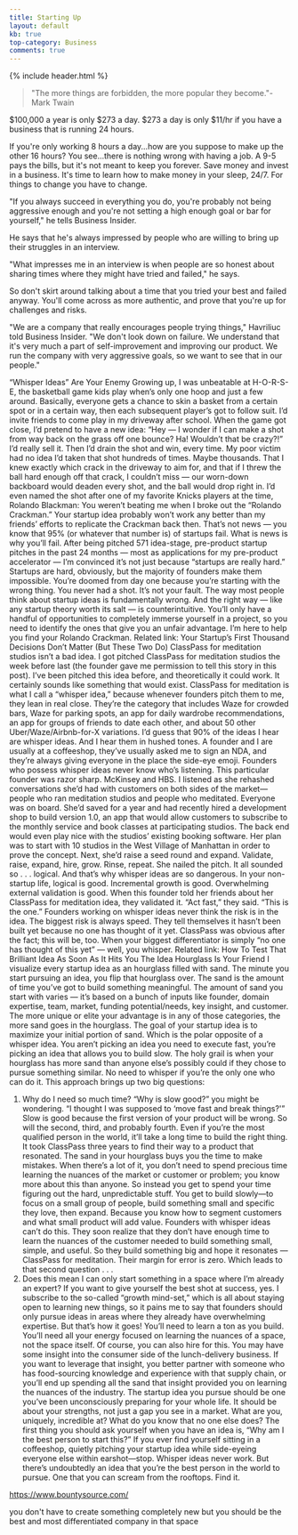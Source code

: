 ```yaml
---
title: Starting Up
layout: default
kb: true
top-category: Business
comments: true
---
```


{% include header.html %}

> "The more things are forbidden, the more popular they become."- Mark Twain

$100,000 a year is only $273 a day.
$273 a day is only $11/hr if you have a business that is running 24 hours.

If you're only working 8 hours a day...how are you suppose to make up the other 16 hours? You see...there is nothing wrong with having a job. A 9-5 pays the bills, but it's not meant to keep you forever. Save money and invest in a business. It's time to learn how to make money in your sleep, 24/7. For things to change you have to change.

"If you always succeed in everything you do, you're probably not being aggressive enough and you're not setting a high enough goal or bar for yourself," he tells Business Insider.

He says that he's always impressed by people who are willing to bring up their struggles in an interview.

"What impresses me in an interview is when people are so honest about sharing times where they might have tried and failed," he says.

So don't skirt around talking about a time that you tried your best and failed anyway. You'll come across as more authentic, and prove that you're up for challenges and risks.

"We are a company that really encourages people trying things," Havriliuc told Business Insider. "We don't look down on failure. We understand that it's very much a part of self-improvement and improving our product. We run the company with very aggressive goals, so we want to see that in our people."




“Whisper Ideas” Are Your Enemy
Growing up, I was unbeatable at H-O-R-S-E, the basketball game kids play when’s only one hoop and just a few around. Basically, everyone gets a chance to skin a basket from a certain spot or in a certain way, then each subsequent player’s got to follow suit. I’d invite friends to come play in my driveway after school. When the game got close, I’d pretend to have a new idea: “Hey — I wonder if I can make a shot from way back on the grass off one bounce? Ha! Wouldn’t that be crazy?!” I’d really sell it.
Then I’d drain the shot and win, every time. My poor victim had no idea I’d taken that shot hundreds of times. Maybe thousands. That I knew exactly which crack in the driveway to aim for, and that if I threw the ball hard enough off that crack, I couldn’t miss — our worn-down backboard would deaden every shot, and the ball would drop right in. I’d even named the shot after one of my favorite Knicks players at the time, Rolando Blackman: You weren’t beating me when I broke out the “Rolando Crackman.”
Your startup idea probably won’t work any better than my friends’ efforts to replicate the Crackman back then. That’s not news — you know that 95% (or whatever that number is) of startups fail. What is news is why you’ll fail. After being pitched 571 idea-stage, pre-product startup pitches in the past 24 months — most as applications for my pre-product accelerator — I’m convinced it’s not just because “startups are really hard.”
Startups are hard, obviously, but the majority of founders make them impossible. You’re doomed from day one because you’re starting with the wrong thing. You never had a shot.
It’s not your fault. The way most people think about startup ideas is fundamentally wrong. And the right way — like any startup theory worth its salt — is counterintuitive. You’ll only have a handful of opportunities to completely immerse yourself in a project, so you need to identify the ones that give you an unfair advantage.
I’m here to help you find your Rolando Crackman.
Related link: Your Startup’s First Thousand Decisions Don’t Matter (But These Two Do)
  ClassPass for meditation studios isn’t a bad idea. I got pitched ClassPass for meditation studios the week before last (the founder gave me permission to tell this story in this post). I’ve been pitched this idea before, and theoretically it could work. It certainly sounds like something that would exist.
  ClassPass for meditation is what I call a “whisper idea,” because whenever founders pitch them to me, they lean in real close. They’re the category that includes Waze for crowded bars, Waze for parking spots, an app for daily wardrobe recommendations, an app for groups of friends to date each other, and about 50 other Uber/Waze/Airbnb-for-X variations. I’d guess that 90% of the ideas I hear are whisper ideas.
  And I hear them in hushed tones. A founder and I are usually at a coffeeshop, they’ve usually asked me to sign an NDA, and they’re always giving everyone in the place the side-eye emoji. Founders who possess whisper ideas never know who’s listening.
  This particular founder was razor sharp. McKinsey and HBS. I listened as she rehashed conversations she’d had with customers on both sides of the market—people who ran meditation studios and people who meditated. Everyone was on board.
  She’d saved for a year and had recently hired a development shop to build version 1.0, an app that would allow customers to subscribe to the monthly service and book classes at participating studios. The back end would even play nice with the studios’ existing booking software. Her plan was to start with 10 studios in the West Village of Manhattan in order to prove the concept. Next, she’d raise a seed round and expand. Validate, raise, expand, hire, grow. Rinse, repeat.
  She nailed the pitch. It all sounded so . . . logical. And that’s why whisper ideas are so dangerous. In your non-startup life, logical is good. Incremental growth is good. Overwhelming external validation is good. When this founder told her friends about her ClassPass for meditation idea, they validated it. “Act fast,” they said. “This is the one.”
  Founders working on whisper ideas never think the risk is in the idea. The biggest risk is always speed. They tell themselves it hasn’t been built yet because no one has thought of it yet. ClassPass was obvious after the fact; this will be, too.
  When your biggest differentiator is simply “no one has thought of this yet” — well, you whisper.
  Related link: How To Test That Brilliant Idea As Soon As It Hits You
  The Idea Hourglass Is Your Friend
  I visualize every startup idea as an hourglass filled with sand.
   The minute you start pursuing an idea, you flip that hourglass over. The sand is the amount of time you’ve got to build something meaningful. The amount of sand you start with varies — it’s based on a bunch of inputs like founder, domain expertise, team, market, funding potential/needs, key insight, and customer. The more unique or elite your advantage is in any of those categories, the more sand goes in the hourglass.
   The goal of your startup idea is to maximize your initial portion of sand. Which is the polar opposite of a whisper idea. You aren’t picking an idea you need to execute fast, you’re picking an idea that allows you to build slow. The holy grail is when your hourglass has more sand than anyone else’s possibly could if they chose to pursue something similar. No need to whisper if you’re the only one who can do it.
   This approach brings up two big questions:
   1. Why do I need so much time?
   “Why is slow good?” you might be wondering. “I thought I was supposed to ‘move fast and break things?'”
   Slow is good because the first version of your product will be wrong. So will the second, third, and probably fourth. Even if you’re the most qualified person in the world, it’ll take a long time to build the right thing. It took ClassPass three years to find their way to a product that resonated.
   The sand in your hourglass buys you the time to make mistakes. When there’s a lot of it, you don’t need to spend precious time learning the nuances of the market or customer or problem; you know more about this than anyone. So instead you get to spend your time figuring out the hard, unpredictable stuff. You get to build slowly—to focus on a small group of people, build something small and specific they love, then expand. Because you know how to segment customers and what small product will add value.
   Founders with whisper ideas can’t do this. They soon realize that they don’t have enough time to learn the nuances of the customer needed to build something small, simple, and useful. So they build something big and hope it resonates — ClassPass for meditation. Their margin for error is zero. Which leads to that second question . . .
   2. Does this mean I can only start something in a space where I’m already an expert?
   If you want to give yourself the best shot at success, yes.
   I subscribe to the so-called “growth mind-set,” which is all about staying open to learning new things, so it pains me to say that founders should only pursue ideas in areas where they already have overwhelming expertise. But that’s how it goes! You’ll need to learn a ton as you build. You’ll need all your energy focused on learning the nuances of a space, not the space itself.
   Of course, you can also hire for this. You may have some insight into the consumer side of the lunch-delivery business. If you want to leverage that insight, you better partner with someone who has food-sourcing knowledge and experience with that supply chain, or you’ll end up spending all the sand that insight provided you on learning the nuances of the industry.
   The startup idea you pursue should be one you’ve been unconsciously preparing for your whole life. It should be about your strengths, not just a gap you see in a market. What are you, uniquely, incredible at? What do you know that no one else does? The first thing you should ask yourself when you have an idea is, “Why am I the best person to start this?”
   If you ever find yourself sitting in a coffeeshop, quietly pitching your startup idea while side-eyeing everyone else within earshot—stop. Whisper ideas never work. But there’s undoubtedly an idea that you’re the best person in the world to pursue. One that you can scream from the rooftops. Find it.


https://www.bountysource.com/  

you don't have to create something completely new but you should be the best and most differentiated company in that space
